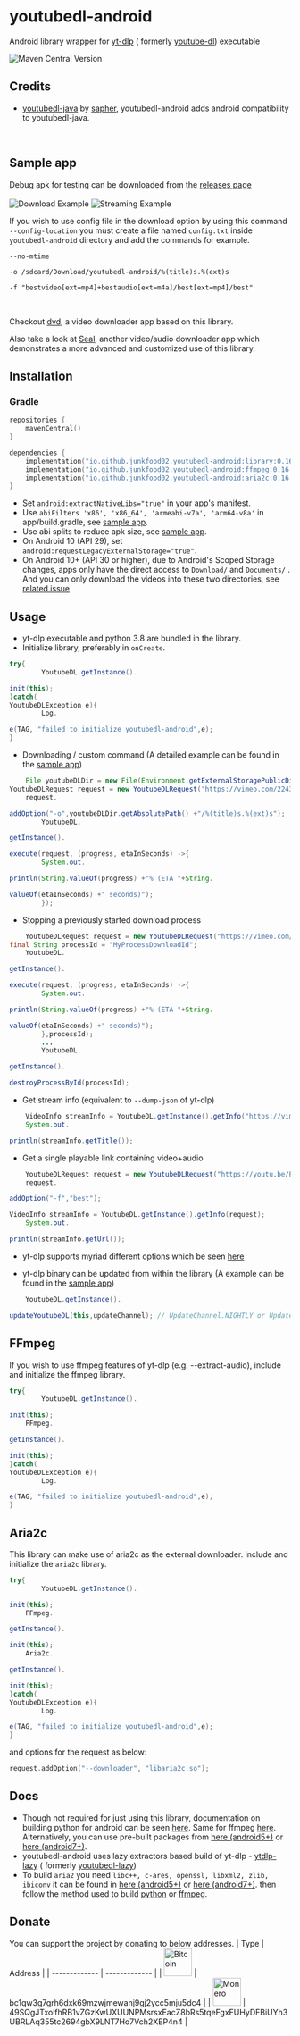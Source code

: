 # youtubedl-android

Android library wrapper for [yt-dlp](https://github.com/yt-dlp/yt-dlp) (
formerly [youtube-dl](https://github.com/rg3/youtube-dl)) executable

![Maven Central Version](https://img.shields.io/maven-central/v/io.github.junkfood02.youtubedl-android/library)

## Credits

* [youtubedl-java](https://github.com/sapher/youtubedl-java) by [sapher](https://github.com/sapher),
  youtubedl-android adds android compatibility to youtubedl-java.

<br/>

## Sample app

Debug apk for testing can be downloaded from
the [releases page](https://github.com/yausername/youtubedl-android/releases)
<br/>
<br/>
![Download Example](https://media.giphy.com/media/fvI9yytF4rxmH7pGHu/giphy.gif)
![Streaming Example](https://media.giphy.com/media/UoqecxgY9IWbUs5tSR/giphy.gif)

If you wish to use config file in the download option by using this command `--config-location` you
must create a file named `config.txt` inside `youtubedl-android` directory and add the commands for
example.

```
--no-mtime

-o /sdcard/Download/youtubedl-android/%(title)s.%(ext)s

-f "bestvideo[ext=mp4]+bestaudio[ext=m4a]/best[ext=mp4]/best"
```

<br/>

Checkout [dvd](https://github.com/yausername/dvd), a video downloader app based on this library.

Also take a look at [Seal](https://github.com/JunkFood02/Seal), another video/audio downloader app
which demonstrates a more advanced and customized use of this library.

## Installation

### Gradle

```kotlin
repositories {
    mavenCentral()
}

dependencies {
    implementation("io.github.junkfood02.youtubedl-android:library:0.16.0")
    implementation("io.github.junkfood02.youtubedl-android:ffmpeg:0.16.0")
    implementation("io.github.junkfood02.youtubedl-android:aria2c:0.16.0") // optional
}
```

* Set `android:extractNativeLibs="true"` in your app's manifest.
* Use `abiFilters 'x86', 'x86_64', 'armeabi-v7a', 'arm64-v8a'` in app/build.gradle,
  see [sample app](https://github.com/yausername/youtubedl-android/blob/master/app/build.gradle).
* Use abi splits to reduce apk size,
  see [sample app](https://github.com/yausername/youtubedl-android/blob/master/app/build.gradle).
* On Android 10 (API 29), set `android:requestLegacyExternalStorage="true"`.
* On Android 10+ (API 30 or higher), due to Android's Scoped Storage changes, apps only have the
  direct access to  `Download/` and `Documents/` . And you can only download the videos into these
  two directories, see [related issue](https://github.com/yausername/youtubedl-android/issues/174).

## Usage

* yt-dlp executable and python 3.8 are bundled in the library.
* Initialize library, preferably in `onCreate`.

```java
try{
        YoutubeDL.getInstance().

init(this);
}catch(
YoutubeDLException e){
        Log.

e(TAG, "failed to initialize youtubedl-android",e);
}
```

* Downloading / custom command (A detailed example can be found in
  the [sample app](app/src/main/java/com/yausername/youtubedl_android_example/DownloadingExampleActivity.java))

```java
    File youtubeDLDir = new File(Environment.getExternalStoragePublicDirectory(Environment.DIRECTORY_DOWNLOADS), "youtubedl-android");
YoutubeDLRequest request = new YoutubeDLRequest("https://vimeo.com/22439234");
    request.

addOption("-o",youtubeDLDir.getAbsolutePath() +"/%(title)s.%(ext)s");
        YoutubeDL.

getInstance().

execute(request, (progress, etaInSeconds) ->{
        System.out.

println(String.valueOf(progress) +"% (ETA "+String.

valueOf(etaInSeconds) +" seconds)");
        });
```

* Stopping a previously started download process

```java
    YoutubeDLRequest request = new YoutubeDLRequest("https://vimeo.com/22439234");
final String processId = "MyProcessDownloadId";
    YoutubeDL.

getInstance().

execute(request, (progress, etaInSeconds) ->{
        System.out.

println(String.valueOf(progress) +"% (ETA "+String.

valueOf(etaInSeconds) +" seconds)");
        },processId);
        ...
        YoutubeDL.

getInstance().

destroyProcessById(processId);
```

* Get stream info (equivalent to `--dump-json` of yt-dlp)

```java
    VideoInfo streamInfo = YoutubeDL.getInstance().getInfo("https://vimeo.com/22439234");
    System.out.

println(streamInfo.getTitle());
```

* Get a single playable link containing video+audio

```java
    YoutubeDLRequest request = new YoutubeDLRequest("https://youtu.be/Pv61yEcOqpw");
    request.

addOption("-f","best");

VideoInfo streamInfo = YoutubeDL.getInstance().getInfo(request);
    System.out.

println(streamInfo.getUrl());
```

* yt-dlp supports myriad different options which be seen [here](https://github.com/yt-dlp/yt-dlp)

* yt-dlp binary can be updated from within the library (A example can be found in
  the [sample app](app/src/main/java/com/yausername/youtubedl_android_example/MainActivity.java))

```java
    YoutubeDL.getInstance().

updateYoutubeDL(this,updateChannel); // UpdateChannel.NIGHTLY or UpdateChannel.STABLE
```

## FFmpeg

If you wish to use ffmpeg features of yt-dlp (e.g. --extract-audio), include and initialize the
ffmpeg library.

```java
try{
        YoutubeDL.getInstance().

init(this);
    FFmpeg.

getInstance().

init(this);
}catch(
YoutubeDLException e){
        Log.

e(TAG, "failed to initialize youtubedl-android",e);
}
```

## Aria2c

This library can make use of aria2c as the external downloader. include and initialize the `aria2c`
library.

```java
try{
        YoutubeDL.getInstance().

init(this);
    FFmpeg.

getInstance().

init(this);
    Aria2c.

getInstance().

init(this);
}catch(
YoutubeDLException e){
        Log.

e(TAG, "failed to initialize youtubedl-android",e);
}
```

and options for the request as below:

```kotlin
request.addOption("--downloader", "libaria2c.so");
```

## Docs

* Though not required for just using this library, documentation on building python for android can
  be seen [here](BUILD_PYTHON.md). Same for ffmpeg [here](BUILD_FFMPEG.md). Alternatively, you can
  use pre-built packages
  from [here (android5+)](https://packages.termux.dev/apt/termux-main-21/pool/main/)
  or [here (android7+)](https://packages.termux.dev/apt/termux-main/pool/main/).
* youtubedl-android uses lazy extractors based build of
  yt-dlp - [ytdlp-lazy](https://github.com/xibr/ytdlp-lazy) (
  formerly [youtubedl-lazy](https://github.com/yausername/youtubedl-lazy/))
* To build `aria2` you need `libc++, c-ares, openssl, libxml2, zlib, ibiconv` it can be found
  in [here (android5+)](https://packages.termux.dev/apt/termux-main-21/pool/main/)
  or [here (android7+)](https://packages.termux.dev/apt/termux-main/pool/main/). then follow the
  method used to build [python](BUILD_PYTHON.md) or [ffmpeg](BUILD_FFMPEG.md).

## Donate

You can support the project by donating to below addresses.
| Type | Address |
| ------------- | ------------- |
| <img src="https://en.bitcoin.it/w/images/en/2/29/BC_Logo_.png" alt="Bitcoin" width="50"/>  |
bc1qw3g7grh6dxk69mzwjmewanj9gj2ycc5mju5dc4 |
| <img src="https://www.getmonero.org/press-kit/symbols/monero-symbol-480.png" alt="Monero" width="50"/>  |
49SQgJTxoifhRB1vZGzKwUXUUNPMsrsxEacZ8bRs5tqeFgxFUHyDFBiUYh3UBRLAq355tc2694gbX9LNT7Ho7Vch2XEP4n4 |
